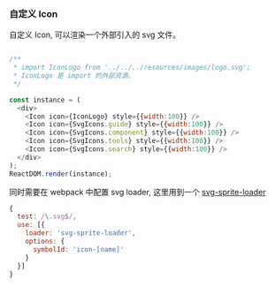 ### 自定义 Icon

自定义 Icon, 可以渲染一个外部引入的 svg 文件。

<!--start-code-->
```js

/**
 * import IconLogo from '../../../resources/images/logo.svg';
 * IconLogo 是 import 的外部资源。
 */

const instance = (
  <div>
    <Icon icon={IconLogo} style={{width:100}} />
    <Icon icon={SvgIcons.guide} style={{width:100}} />
    <Icon icon={SvgIcons.component} style={{width:100}} />
    <Icon icon={SvgIcons.tools} style={{width:100}} />
    <Icon icon={SvgIcons.search} style={{width:100}} />
  </div>
);
ReactDOM.render(instance);
```
<!--end-code-->


同时需要在 webpack 中配置 svg loader, 这里用到一个  [svg-sprite-loader](https://github.com/kisenka/svg-sprite-loader)


```js
{
  test: /\.svg$/,
  use: [{
    loader: 'svg-sprite-loader',
    options: {
      symbolId: 'icon-[name]'
    }
  }]
}
```